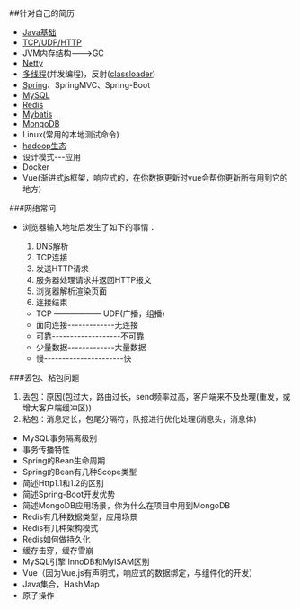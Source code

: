 ##针对自己的简历
* [Java基础](note0528(java基础).md)
* [TCP/UDP/HTTP](note0522(网络).md)
* JVM内存结构--->[GC](../JVMTest/noteGC.md)
* [Netty](netty篇.md)
* [多线程](../ThreadTest/note.md)(并发编程)，反射([classloader](node0415(classloader).md))
* [Spring](node0411(Spring).md)、SpringMVC、Spring-Boot
* [MySQL](node0410(MySQL).md)
* [Redis](note0425(Redis).md)
* [Mybatis](note0523(Mybatis).md)
* [MongoDB](note0507(mongo).md)
* Linux(常用的本地测试命令)
* [hadoop生态](note0526(hadoop生态).md)
* 设计模式---应用
* Docker
* Vue(渐进式js框架，响应式的，在你数据更新时vue会帮你更新所有用到它的地方)

###网络常问

* 浏览器输入地址后发生了如下的事情：
    1. DNS解析
    2. TCP连接
    3. 发送HTTP请求
    4. 服务器处理请求并返回HTTP报文
    5. 浏览器解析渲染页面
    6. 连接结束
    
  * TCP   ——————   UDP(广播，组播)
  * 面向连接-------------无连接
  * 可靠-------------------不可靠
  * 少量数据-------------大量数据
  * 慢----------------------快
  
###丢包、粘包问题
1. 丢包：原因(包过大，路由过长，send频率过高，客户端来不及处理(重发，或增大客户端缓冲区))
2. 粘包：消息定长，包尾分隔符，队报进行优化处理(消息头，消息体)



* MySQL事务隔离级别
* 事务传播特性
* Spring的Bean生命周期
* Spring的Bean有几种Scope类型
* 简述Http1.1和1.2的区别
* 简述Spring-Boot开发优势
* 简述MongoDB应用场景，你为什么在项目中用到MongoDB
* Redis有几种数据类型，应用场景
* Redis有几种架构模式
* Redis如何做持久化
* 缓存击穿，缓存雪崩
* MySQL引擎 InnoDB和MyISAM区别
* Vue（因为Vue.js有声明式，响应式的数据绑定，与组件化的开发）
* Java集合，HashMap
* 原子操作

